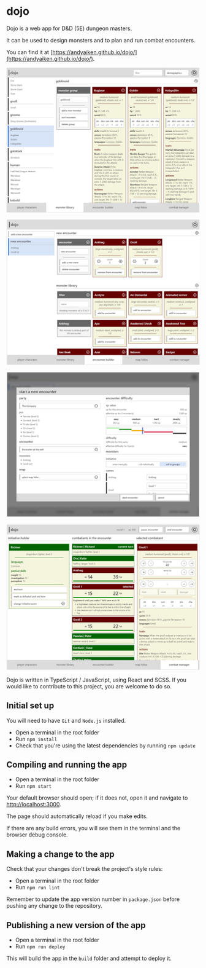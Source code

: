 # dojo

Dojo is a web app for D&D (5E) dungeon masters.

It can be used to design monsters and to plan and run combat encounters.

You can find it at [https://andyaiken.github.io/dojo/](https://andyaiken.github.io/dojo/).

![Browsing the monster library](./docs/goblinoids.jpg)

![Planning an encounter](./docs/encounter.jpg)

![Starting an encounter](./docs/start-encounter.jpg)

![Running combat](./docs/combat.jpg)

Dojo is written in TypeScript / JavaScript, using React and SCSS. If you would like to contribute to this project, you are welcome to do so.

## Initial set up

You will need to have `Git` and `Node.js` installed.

* Open a terminal in the root folder
* Run `npm install`
* Check that you're using the latest dependencies by running `npm update`

## Compiling and running the app

* Open a terminal in the root folder
* Run `npm start`

Your default browser should open; if it does not, open it and navigate to [http://localhost:3000](http://localhost:3000).

The page should automatically reload if you make edits.

If there are any build errors, you will see them in the terminal and the browser debug console.

## Making a change to the app

Check that your changes don't break the project's style rules:

* Open a terminal in the root folder
* Run `npm run lint`

Remember to update the app version number in `package.json` before pushing any change to the repository.

## Publishing a new version of the app

* Open a terminal in the root folder
* Run `npm run deploy`

This will build the app in the `build` folder and attempt to deploy it.

